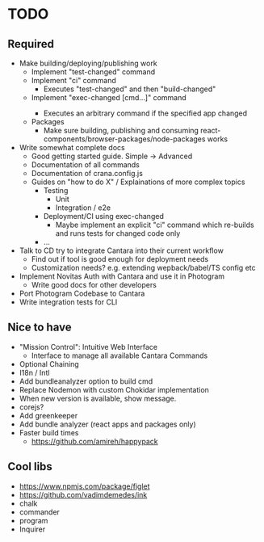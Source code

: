 # TODO

## Required

- Make building/deploying/publishing work
  - Implement "test-changed" command
  - Implement "ci" command
    - Executes "test-changed" and then "build-changed"
  - Implement "exec-changed <appname> [cmd...]" command
    - Executes an arbitrary command if the specified app changed
  - Packages
    - Make sure building, publishing and consuming react-components/browser-packages/node-packages works
- Write somewhat complete docs
  - Good getting started guide. Simple -> Advanced
  - Documentation of all commands
  - Documentation of crana.config.js
  - Guides on "how to do X" / Explainations of more complex topics
    - Testing
      - Unit
      - Integration / e2e
    - Deployment/CI using exec-changed
      - Maybe implement an explicit "ci" command which re-builds and runs tests for changed code only
    - ...
- Talk to CD try to integrate Cantara into their current workflow
  - Find out if tool is good enough for deployment needs
  - Customization needs? e.g. extending wepback/babel/TS config etc
- Implement Novitas Auth with Cantara and use it in Photogram
  - Write good docs for other developers
- Port Photogram Codebase to Cantara
- Write integration tests for CLI

## Nice to have

- "Mission Control": Intuitive Web Interface
  - Interface to manage all available Cantara Commands
- Optional Chaining
- I18n / Intl
- Add bundleanalyzer option to build cmd
- Replace Nodemon with custom Chokidar implementation
- When new version is available, show message.
- corejs?
- Add greenkeeper
- Add bundle analyzer (react apps and packages only)
- Faster build times
  - https://github.com/amireh/happypack

## Cool libs

- https://www.npmjs.com/package/figlet
- https://github.com/vadimdemedes/ink
- chalk
- commander
- program
- Inquirer
